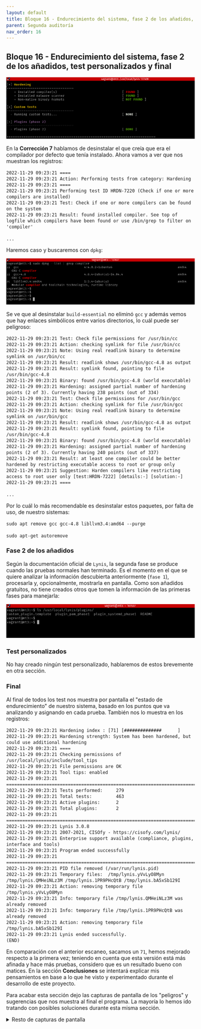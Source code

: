 ```yaml
---
layout: default
title: Bloque 16 - Endurecimiento del sistema, fase 2 de los añadidos, test personalizados y final
parent: Segunda auditoría
nav_order: 16
---
```


## Bloque 16 - Endurecimiento del sistema, fase 2 de los añadidos, test personalizados y final

<img src="https://raw.githubusercontent.com/crivmar/crivmar-lynis.github.io/main/assets/images/82.png"/>

En la **Corrección 7** hablamos de desinstalar el que creía que era el compilador por defecto que tenía instalado. Ahora vamos a ver que nos muestran los registros:

~~~
2022-11-29 09:23:21 ====
2022-11-29 09:23:21 Action: Performing tests from category: Hardening
2022-11-29 09:23:21 ====
2022-11-29 09:23:21 Performing test ID HRDN-7220 (Check if one or more compilers are installed)
2022-11-29 09:23:21 Test: Check if one or more compilers can be found on the system
2022-11-29 09:23:21 Result: found installed compiler. See top of logfile which compilers have been found or use /bin/grep to filter on 'compiler'

...
~~~

Haremos caso y buscaremos con `dpkg`:

<img src="https://raw.githubusercontent.com/crivmar/crivmar-lynis.github.io/main/assets/images/83.png"/>

Se ve que al desinstalar `build-essential` no eliminó `gcc` y además vemos que hay enlaces simbólicos entre varios directorios, lo cuál puede ser peligroso:

~~~
2022-11-29 09:23:21 Test: Check file permissions for /usr/bin/cc
2022-11-29 09:23:21 Action: checking symlink for file /usr/bin/cc
2022-11-29 09:23:21 Note: Using real readlink binary to determine symlink on /usr/bin/cc
2022-11-29 09:23:21 Result: readlink shows /usr/bin/gcc-4.8 as output
2022-11-29 09:23:21 Result: symlink found, pointing to file /usr/bin/gcc-4.8
2022-11-29 09:23:21 Binary: found /usr/bin/gcc-4.8 (world executable)
2022-11-29 09:23:21 Hardening: assigned partial number of hardening points (2 of 3). Currently having 238 points (out of 334)
2022-11-29 09:23:21 Test: Check file permissions for /usr/bin/gcc
2022-11-29 09:23:21 Action: checking symlink for file /usr/bin/gcc
2022-11-29 09:23:21 Note: Using real readlink binary to determine symlink on /usr/bin/gcc
2022-11-29 09:23:21 Result: readlink shows /usr/bin/gcc-4.8 as output
2022-11-29 09:23:21 Result: symlink found, pointing to file /usr/bin/gcc-4.8
2022-11-29 09:23:21 Binary: found /usr/bin/gcc-4.8 (world executable)
2022-11-29 09:23:21 Hardening: assigned partial number of hardening points (2 of 3). Currently having 240 points (out of 337)
2022-11-29 09:23:21 Result: at least one compiler could be better hardened by restricting executable access to root or group only
2022-11-29 09:23:21 Suggestion: Harden compilers like restricting access to root user only [test:HRDN-7222] [details:-] [solution:-]
2022-11-29 09:23:21 ====

...
~~~

Por lo cuál lo más recomendable es desinstalar estos paquetes, por falta de uso, de nuestro sistemas:

~~~
sudo apt remove gcc gcc-4.8 libllvm3.4:amd64 --purge

sudo apt-get autoremove
~~~


### Fase 2 de los añadidos

Según la documentación oficial de `Lynis`, la segunda fase se produce cuando las pruebas normales han terminado. Es el momento en el que se quiere analizar la información descubierta anteriormente (`fase 1`), procesarla y, opcionalmente, mostrarla en pantalla. Como son añadidos gratuitos, no tiene creados otros que tomen la información de las primeras fases para manejarla:

<img src="https://raw.githubusercontent.com/crivmar/crivmar-lynis.github.io/main/assets/images/84.png"/>


### Test personalizados

No hay creado ningún test personalizado, hablaremos de estos brevemente en otra sección.


### Final

Al final de todos los test nos muestra por pantalla el "estado de endurecimiento" de nuestro sistema, basado en los puntos que va analizando y asignando en cada prueba. También nos lo muestra en los registros:

~~~
2022-11-29 09:23:21 Hardening index : [71] [##############      ]
2022-11-29 09:23:21 Hardening strength: System has been hardened, but could use additional hardening
2022-11-29 09:23:21 ====
2022-11-29 09:23:21 Checking permissions of /usr/local/lynis/include/tool_tips
2022-11-29 09:23:21 File permissions are OK
2022-11-29 09:23:21 Tool tips: enabled
2022-11-29 09:23:21 ================================================================================
2022-11-29 09:23:21 Tests performed:     279
2022-11-29 09:23:21 Total tests:         463
2022-11-29 09:23:21 Active plugins:      2
2022-11-29 09:23:21 Total plugins:       2
2022-11-29 09:23:21 ================================================================================
2022-11-29 09:23:21 Lynis 3.0.8
2022-11-29 09:23:21 2007-2021, CISOfy - https://cisofy.com/lynis/
2022-11-29 09:23:21 Enterprise support available (compliance, plugins, interface and tools)
2022-11-29 09:23:21 Program ended successfully
2022-11-29 09:23:21 ================================================================================
2022-11-29 09:23:21 PID file removed (/var/run/lynis.pid)
2022-11-29 09:23:21 Temporary files:  /tmp/lynis.yVvLyO8Myn /tmp/lynis.QMHeiNLz3M /tmp/lynis.1PR9PHcQtB /tmp/lynis.bA5xSb129I
2022-11-29 09:23:21 Action: removing temporary file /tmp/lynis.yVvLyO8Myn
2022-11-29 09:23:21 Info: temporary file /tmp/lynis.QMHeiNLz3M was already removed
2022-11-29 09:23:21 Info: temporary file /tmp/lynis.1PR9PHcQtB was already removed
2022-11-29 09:23:21 Action: removing temporary file /tmp/lynis.bA5xSb129I
2022-11-29 09:23:21 Lynis ended successfully.
(END)
~~~

En comparación con el anterior escaneo, sacamos un `71`, hemos mejorado respecto a la primera vez; teniendo en cuenta que esta versión está más afinada y hace más pruebas, considero que es un resultado bueno con matices. En la sección **Conclusiones** se intentará explicar mis pensamientos en base a lo que he visto y experimentado durante el desarrollo de este proyecto.

Para acabar esta sección dejo las capturas de pantalla de los "peligros" y sugerencias que nos muestra al final el programa. La mayoría lo hemos ido tratando con posibles soluciones durante esta misma sección.

<details>
	<summary>Resto de capturas de pantalla</summary>

	<img src="https://raw.githubusercontent.com/crivmar/crivmar-lynis.github.io/main/assets/images/85.png"/>

	<img src="https://raw.githubusercontent.com/crivmar/crivmar-lynis.github.io/main/assets/images/86.png"/>

	<img src="https://raw.githubusercontent.com/crivmar/crivmar-lynis.github.io/main/assets/images/87.png"/>

	<img src="https://raw.githubusercontent.com/crivmar/crivmar-lynis.github.io/main/assets/images/88.png"/>

	<img src="https://raw.githubusercontent.com/crivmar/crivmar-lynis.github.io/main/assets/images/89.png"/>

	<img src="https://raw.githubusercontent.com/crivmar/crivmar-lynis.github.io/main/assets/images/90.png"/>

</details>